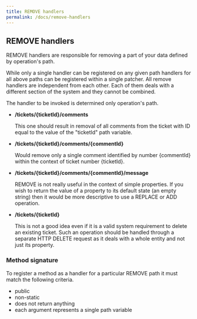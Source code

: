```yaml
---
title: REMOVE handlers
permalink: /docs/remove-handlers
---
```

## REMOVE handlers

REMOVE handlers are responsible for removing a part of your data defined by operation's path.

While only a single handler can be registered on any given path handlers for all above paths can be registered within a single patcher.
All remove handlers are independent from each other. Each of them deals with a different section of the system and they cannot be combined.

The handler to be invoked is determined only operation's path.

 * **/tickets/{ticketId}/comments**

   This one should result in removal of all comments from the ticket with ID equal to the value of the "ticketId" path variable.

 * **/tickets/{ticketId}/comments/{commentId}**

   Would remove only a single comment identified by number {commentId} within the context of ticket number {ticketId}.

 * **/tickets/{ticketId}/comments/{commentId}/message**

   REMOVE is not really useful in the context of simple properties. If you wish to return the value of a property to its default state (an empty string) then it would be more descriptive to use a REPLACE or ADD operation.

 * **/tickets/{ticketId}**

   This is not a good idea even if it is a valid system requirement to delete an existing ticket. Such an operation should be handled through a separate HTTP DELETE request as it deals with a whole entity and not just its property.

### Method signature

To register a method as a handler for a particular REMOVE path it must match the following criteria.

 * public
 * non-static
 * does not return anything
 * each argument represents a single path variable

